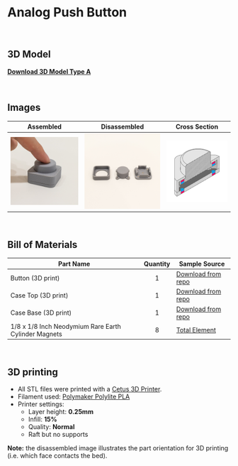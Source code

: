 # Analog Push Button
<br>

## 3D Model

[**Download 3D Model Type A**](https://a360.co/2IVTaXW)

<br>

## Images

| Assembled | Disassembled | Cross Section |
| --- | --- | --- |
| ![Analog Push Button](AnalogPush_Assembled.png) | ![Analog Push Button](AnalogPush_Disassembled.png) | ![Analog Push Button](X_AnalogPush.png) |

<br>

## Bill of Materials

| Part Name | Quantity | Sample Source |
| --- | :---: | --- |
| Button (3D print) | 1 | [Download from repo](Print_AnalogButton_Button.stl) |
| Case Top (3D print) | 1 | [Download from repo](Print_AnalogButton_CaseA.stl) |
| Case Base (3D print) | 1 | [Download from repo](Print_AnalogButton_CaseB.stl) |
| 1/8 x 1/8 Inch Neodymium Rare Earth Cylinder Magnets | 8 | [Total Element](https://totalelement.com/collections/cylinder-magnets/products/1-8-x-1-8-inch-neodymium-rare-earth-cylinder-magnets-n48-100-pack) |

<br>

## 3D printing
* All STL files were printed with a [Cetus 3D Printer](https://www.cetus3d.com/).
* Filament used: [Polymaker Polylite PLA](http://www.polymaker.com/shop/polylitetrade/)
* Printer settings:
  * Layer height: **0.25mm**
  * Infill: **15%**
  * Quality: **Normal**
  * Raft but no supports

**Note:** the disassembled image illustrates the part orientation for 3D printing (i.e. which face contacts the bed).